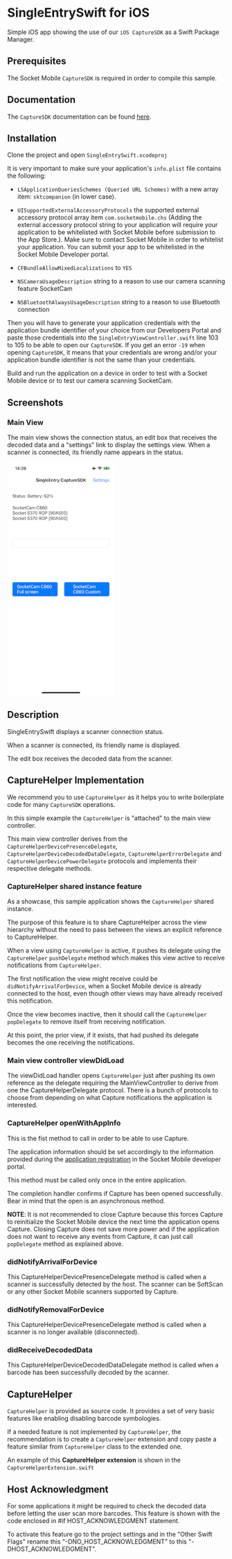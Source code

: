 # SingleEntrySwift for iOS

Simple iOS app showing the use of our `iOS CaptureSDK` as a Swift Package Manager.

## Prerequisites

The Socket Mobile `CaptureSDK` is required in order to compile this sample.

## Documentation

The `CaptureSDK` documentation can be found [here](https://docs.socketmobile.com/capture/ios/en/latest/swift.html "Capture SDK documentation").

## Installation

Clone the project and open `SingleEntrySwift.xcodeproj`

It is very important to make sure your application's `info.plist` file contains the following:

- `LSApplicationQueriesSchemes (Queried URL Schemes)` with a new array item: `sktcompanion` (in lower case).

- `UISupportedExternalAccessoryProtocols` the supported external accessory protocol array item `com.socketmobile.chs` (Adding the external accessory protocol string to your application will require your application to be whitelisted with Socket Mobile before submission to the App Store.). Make sure to contact Socket Mobile in order to whitelist your application.  You can submit your app to be whitelisted in the Socket Mobile Developer portal.

- `CFBundleAllowMixedLocalizations` to `YES`

- `NSCameraUsageDescription` string to a reason to use our camera scanning feature SocketCam

- `NSBluetoothAlwaysUsageDescription` string to a reason to use Bluetooth connection

Then you will have to generate your application credentials with the application bundle identifier of your choice from our Developers Portal and paste those credentials into the `SingleEntryViewController.swift` line 103 to 105 to be able to open our `CaptureSDK`. If you get an error `-19` when opening `CaptureSDK`, it means that your credentials are wrong and/or your application bundle identifier is not the same than your credentials.

Build and run the application on a device in order to test with a Socket Mobile device or to test our camera scanning SocketCam.

## Screenshots

### Main View

The main view shows the connection status, an edit box that receives the decoded data and a "settings" link to display the settings view. When a scanner is connected, its friendly name appears in the status.

![Main View](./img/SingleEntryMain.png "Main View")

## Description

SingleEntrySwift displays a scanner connection status.

When a scanner is connected, its friendly name is displayed.

The edit box receives the decoded data from the scanner.

## CaptureHelper Implementation

We recommend you to use `CaptureHelper` as it helps you to write boilerplate code for many `CaptureSDK` operations.

In this simple example the `CaptureHelper` is "attached" to the main view controller.

This main view controller derives from the `CaptureHelperDevicePresenceDelegate`, `CaptureHelperDeviceDecodedDataDelegate`, `CaptureHelperErrorDelegate` and `CaptureHelperDevicePowerDelegate` protocols and implements their respective delegate methods.

### CaptureHelper shared instance feature

As a showcase, this sample application shows the `CaptureHelper` shared instance.

The purpose of this feature is to share CaptureHelper across the view hierarchy without the need to pass between the views an explicit reference to CaptureHelper.

When a view using `CaptureHelper` is active, it pushes its delegate using the `CaptureHelper` `pushDelegate` method which makes this view active to receive
notifications from `CaptureHelper`.

The first notification the view might receive could be `didNotifyArrivalForDevice`, when a Socket Mobile device is already connected to the host, even though other views may have already received this notification.

Once the view becomes inactive, then it should call the `CaptureHelper` `popDelegate` to remove itself from receiving notification.

At this point, the prior view, if it exists, that had pushed its delegate becomes the one receiving the notifications.  

### Main view controller viewDidLoad

The viewDidLoad handler opens `CaptureHelper` just after pushing its own reference as the delegate requiring the MainViewController to derive from one the CaptureHelperDelegate protocol.
There is a bunch of protocols to choose from depending on what Capture notifications the application is interested.

### CaptureHelper openWithAppInfo

This is the fist method to call in order to be able to use Capture.

The application information should be set accordingly to the information provided during the [application registration](http://www.socketmobile.com/developer/appkey-registration "Application Registration") in the Socket Mobile developer portal.

This method must be called only once in the entire application.

The completion handler confirms if Capture has been opened successfully. Bear in mind that the open is an asynchronous method.

**NOTE**: It is not recommended to close Capture because this forces Capture to reinitialize the Socket Mobile device the next time the application opens Capture. Closing Capture does not save more power and if the application does not want to receive any events from Capture, it can just call `popDelegate` method as explained above.

### didNotifyArrivalForDevice

This CaptureHelperDevicePresenceDelegate method is called when a scanner is
successfully detected by the host. The scanner can be SoftScan or any other
Socket Mobile scanners supported by Capture.

### didNotifyRemovalForDevice

This CaptureHelperDevicePresenceDelegate method is called when a scanner is no
longer available (disconnected).

### didReceiveDecodedData

This CaptureHelperDeviceDecodedDataDelegate method is called when a barcode has
been successfully decoded by the scanner.

## CaptureHelper

`CaptureHelper` is provided as source code. It provides a set of very basic features like enabling disabling barcode symbologies.

If a needed feature is not implemented by `CaptureHelper`, the recommendation is
to create a `CaptureHelper` extension and copy paste a feature similar from
`CaptureHelper` class to the extended one.

An example of this **CaptureHelper extension** is shown in the `CaptureHelperExtension.swift`

## Host Acknowledgment

For some applications it might be required to check the decoded data before letting the user scan more barcodes.
This feature is shown with the code enclosed in #if HOST_ACKNOWLEDGMENT statement.

To activate this feature go to the project settings and in the "Other Swift Flags" rename this "-DNO_HOST_ACKNOWLEDGMENT" to this "-DHOST_ACKNOWLEDGMENT".
